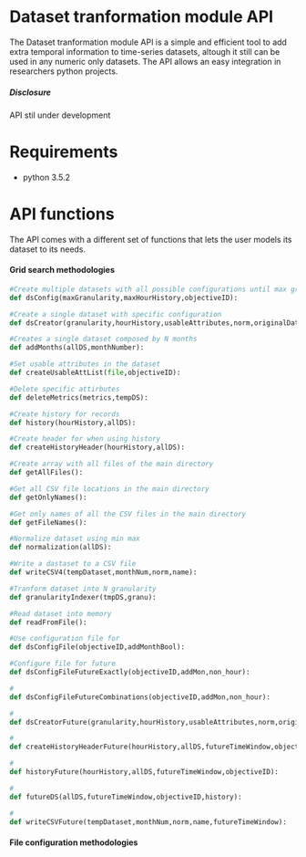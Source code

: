# Dataset tranformation module API

The Dataset tranformation module API is a simple and efficient tool to add extra temporal information to time-series datasets, altough it still can be used in any numeric only datasets. The API allows an easy integration in researchers python projects.

##### Disclosure
API stil under development


# Requirements
- python 3.5.2

# API functions

The API comes with a different set of functions that lets the user models its dataset to its needs.

#### Grid search methodologies
```python
#Create multiple datasets with all possible configurations until max granularity and history
def dsConfig(maxGranularity,maxHourHistory,objectiveID):
```

```python
#Create a single dataset with specific configuration
def dsCreator(granularity,hourHistory,usableAttributes,norm,originalDataset,monthNum,objectiveID,name):
```

```python
#Creates a single dataset composed by N months
def addMonths(allDS,monthNumber):
```

```python
#Set usable attributes in the dataset
def createUsableAttList(file,objectiveID):
```

```python
#Delete specific attirbutes
def deleteMetrics(metrics,tempDS):
```


```python
#Create history for records
def history(hourHistory,allDS):
```


```python
#Create header for when using history
def createHistoryHeader(hourHistory,allDS):
```


```python
#Create array with all files of the main directory
def getAllFiles():
```


```python
#Get all CSV file locations in the main directory
def getOnlyNames():
```


```python
#Get only names of all the CSV files in the main directory
def getFileNames():
```

```python
#Normalize dataset using min max
def normalization(allDS):
```

```python
#Write a dastaset to a CSV file
def writeCSV4(tempDataset,monthNum,norm,name):
```

```python
#Tranform dataset into N granularity
def granularityIndexer(tmpDS,granu):
```

```python
#Read dataset into memory
def readFromFile():
```

```python
#Use configuration file for 
def dsConfigFile(objectiveID,addMonthBool):
```

```python
#Configure file for future
def dsConfigFileFutureExactly(objectiveID,addMon,non_hour):
```

```python
#
def dsConfigFileFutureCombinations(objectiveID,addMon,non_hour):
```

```python
#
def dsCreatorFuture(granularity,hourHistory,usableAttributes,norm,originalDataset,monthNum,objectiveID,name,futureTimeWindow,non_hour):
```

```python
#
def createHistoryHeaderFuture(hourHistory,allDS,futureTimeWindow,objectiveID):
```

```python
#
def historyFuture(hourHistory,allDS,futureTimeWindow,objectiveID):
```

```python
#
def futureDS(allDS,futureTimeWindow,objectiveID,history):
```

```python
#
def writeCSVFuture(tempDataset,monthNum,norm,name,futureTimeWindow):
```

#### File configuration methodologies
